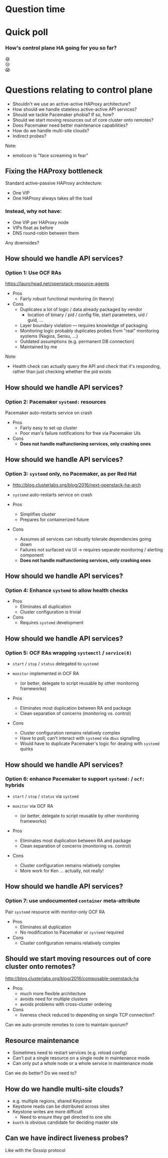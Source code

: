 <!-- .slide: data-state="section-break" id="control-plane-question-section" data-menu-title="Control plane questions" data-timing="5" -->
# Question time


<!-- .slide: data-state="normal" id="control-plane-poll" data-timing="40" -->
# Quick poll

### How's control plane HA going for you so far?
<!-- .element: style="font-size: 1.4em" -->

<div class="face fragment">&#128516;</div>
<div class="face fragment">&#128530;</div>
<div class="face fragment">&#128561;</div>


<!-- .slide: data-state="normal" id="control-plane-questions" data-menu-title="Question menu" data-timing="40" -->
# Questions relating to control plane

*   <!-- .element: class="fragment" -->
    Shouldn't we use an active-active HAProxy architecture?
*   <!-- .element: class="fragment" -->
    How should we handle stateless active-active API services?
*   <!-- .element: class="fragment" -->
    Should we tackle Pacemaker phobia?  If so, how?
*   <!-- .element: class="fragment" -->
    Should we start moving resources out of core cluster onto remotes?
*   <!-- .element: class="fragment" -->
    Does Pacemaker need better maintenance capabilities?
*   <!-- .element: class="fragment" -->
    How do we handle multi-site clouds?
*   <!-- .element: class="fragment" -->
    Indirect probes?

Note:
- emoticon is "face screaming in fear"


<!-- .slide: data-state="normal" id="active-active-haproxy" data-menu-title="A/A HAProxy" data-timing="40" -->
## Fixing the HAProxy bottleneck

Standard active-passive HAProxy architecture:

*   One VIP
*   One HAProxy always takes all the load

### Instead, why not have:
<!-- .element: class="fragment" data-fragment-index="1" -->

*   <!-- .element: class="fragment" data-fragment-index="1" -->
    One VIP per HAProxy node
*   <!-- .element: class="fragment" data-fragment-index="2" -->
    VIPs float as before
*   <!-- .element: class="fragment" data-fragment-index="3" -->
    DNS round-robin between them

Any downsides?
<!-- .element: class="fragment" data-fragment-index="4" -->


<!-- .slide: data-state="normal" id="control-plane-api-1" data-menu-title="OCF RAs" data-timing="40" -->
## How should we handle API services?

### Option 1: Use OCF RAs

https://launchpad.net/openstack-resource-agents

*   <!-- .element: class="fragment" data-fragment-index="1" -->
    Pros
    *   Fairly robust functional monitoring (in theory)
*   <!-- .element: class="fragment" data-fragment-index="2" -->
    Cons
    *   <!-- .element: class="fragment" data-fragment-index="2" -->
        Duplicates a lot of logic&nbsp;/ data already packaged by vendor
        *   location of binary&nbsp;/ pid&nbsp;/ config file,
            start parameters, uid&nbsp;/ guid,&nbsp;…
    *   <!-- .element: class="fragment" data-fragment-index="3" -->
        Layer boundary violation — requires knowledge of packaging
    *   <!-- .element: class="fragment" data-fragment-index="4" -->
        Monitoring logic probably duplicates probes from "real"
        monitoring systems (Nagios, Sensu,&nbsp;…)
    *   <!-- .element: class="fragment" data-fragment-index="5" -->
        Outdated assumptions (e.g. permanent DB connection)
    *   <!-- .element: class="fragment" data-fragment-index="6" -->
        Maintained by me

Note:

- Health check can actually query the API and check that it's responding,
  rather than just checking whether the pid exists


<!-- .slide: data-state="normal" id="control-plane-api-2" data-menu-title="systemd" data-timing="40" -->
## How should we handle API services?

### Option 2: Pacemaker `systemd:` resources

Pacemaker auto-restarts service on crash

*   <!-- .element: class="fragment" data-fragment-index="1" -->
    Pros
    *   Fairly easy to set up cluster
    *   <!-- .element: class="fragment" data-fragment-index="2" -->
        Poor man's failure notifications for free via Pacemaker UIs
*   <!-- .element: class="fragment" data-fragment-index="3" -->
    Cons
    *   <!-- .element: class="fragment" data-fragment-index="4" -->
        **Does not handle malfunctioning services, only crashing
        ones**
        <!-- .element: class="fg-bright-red" -->


<!-- .slide: data-state="normal" id="control-plane-api-3" data-menu-title="systemd" data-timing="40" -->
## How should we handle API services?

### Option 3: `systemd` only, no Pacemaker, as per Red Hat

*   http://blog.clusterlabs.org/blog/2016/next-openstack-ha-arch
*   `systemd` auto-restarts service on crash

*   <!-- .element: class="fragment" data-fragment-index="1" -->
    Pros
    *   Simplifies cluster
    *   Prepares for containerized future
*   <!-- .element: class="fragment" data-fragment-index="2" -->
    Cons
    *   <!-- .element: class="fragment" data-fragment-index="2" -->
        Assumes all services can robustly tolerate dependencies going down
        <!-- .element: class="fg-medium-dark-neutral" -->
    *   <!-- .element: class="fragment" data-fragment-index="3" -->
        Failures not surfaced via UI &rarr;
        requires separate monitoring&nbsp;/ alerting component
        <!-- .element: class="fg-medium-dark-neutral" -->
    *   <!-- .element: class="fragment" data-fragment-index="4" -->
        **Does not handle malfunctioning services, only crashing
        ones**
        <!-- .element: class="fg-bright-red" -->


<!-- .slide: data-state="normal" id="control-plane-api-4" data-menu-title="systemd health checks" data-timing="40" -->
## How should we handle API services?

### Option 4: Enhance `systemd` to allow health checks

*   <!-- .element: class="fragment" -->
    Pros
    *   Eliminates all duplication
    *   Cluster configuration is trivial
*   <!-- .element: class="fragment" -->
    Cons
    *   Requires `systemd` development


<!-- .slide: data-state="normal" id="control-plane-api-5" data-menu-title="OCF wrapping systemd" data-timing="40" -->
## How should we handle API services?

### Option 5: OCF RAs wrapping `systemctl` / `service(8)`

*   `start` / `stop` / `status` delegated to `systemd`
*   `monitor` implemented in OCF RA
    *   (or better, delegate to script reusable by other monitoring
        frameworks)

*   <!-- .element: class="fragment" -->
    Pros
    *   Eliminates most duplication between RA and package
    *   Clean separation of concerns (monitoring vs. control)
*   <!-- .element: class="fragment" -->
    Cons
    *   Cluster configuration remains relatively complex
    *   Have to poll; can't interact with `systemd` via `dbus`
        signalling
    *   Would have to duplicate Pacemaker's logic for
        dealing with `systemd` quirks


<!-- .slide: data-state="normal" id="control-plane-api-6" data-menu-title="OCF wrapping systemd" data-timing="40" -->
## How should we handle API services?

### Option 6: enhance Pacemaker to support `systemd:`&nbsp;/ `ocf:` hybrids

*   `start` / `stop` / `status` via `systemd`
*   `monitor` via OCF RA
    *   (or better, delegate to script reusable by other monitoring
        frameworks)

*   <!-- .element: class="fragment" -->
    Pros
    *   Eliminates most duplication between RA and package
    *   Clean separation of concerns (monitoring vs. control)
*   <!-- .element: class="fragment" -->
    Cons
    *   Cluster configuration remains relatively complex
    *   <!-- .element: class="fragment" -->
        More work for Ken&nbsp;…
        <span class="fragment">actually, not really!</span>


<!-- .slide: data-state="normal" id="control-plane-api-7" data-menu-title="systemd health checks" data-timing="40" -->
## How should we handle API services?

### Option 7: use undocumented `container` meta-attribute

Pair `systemd` resource with monitor-only OCF RA

*   <!-- .element: class="fragment" -->
    Pros
    *   Eliminates all duplication
    *   No modification to Pacemaker or `systemd` required
*   <!-- .element: class="fragment" -->
    Cons
    *   Cluster configuration remains relatively complex


<!-- .slide: data-state="normal" id="composable-roles" data-menu-title="Composable roles" data-timing="40" -->
## Should we start moving resources out of core cluster onto remotes?

http://blog.clusterlabs.org/blog/2016/composable-openstack-ha

*   <!-- .element: class="fragment" -->
    Pros:
    *   much more flexible architecture
    *   avoids need for multiple clusters
    *   avoids problems with cross-cluster ordering
*   <!-- .element: class="fragment" -->
    Cons
    *   liveness check reduced to depending on single TCP connection?

Can we auto-promote remotes to core to maintain quorum?
<!-- .element: class="fragment" -->


<!-- .slide: data-state="normal" id="maintenance" data-timing="40" -->
## Resource maintenance

*   Sometimes need to restart services (e.g. reload config)
*   <!-- .element: class="fragment" -->
    Can't put a single resource on a single node in maintenance mode
*   <!-- .element: class="fragment" -->
    Can only put a whole node or a whole service in maintenance mode

Can we do better?  Do we need to?
<!-- .element: class="fragment" -->


<!-- .slide: data-state="normal" id="multi-site" data-menu-title="Multi-site" data-timing="40" -->
## How do we handle multi-site clouds?

*   e.g. multiple regions, shared Keystone
*   <!-- .element: class="fragment" -->
    Keystone reads can be distributed across sites
*   <!-- .element: class="fragment" -->
    Keystone writes are more difficult
    *   Need to ensure they get directed to one site
*   <!-- .element: class="fragment" -->
    `booth` is obvious candidate for deciding master site


<!-- .slide: data-state="normal" id="indirect-probes" data-menu-title="Indirect probes" data-timing="40" -->
## Can we have indirect liveness probes?

Like with the Gossip protocol
